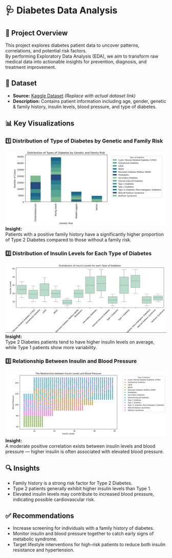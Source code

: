 # 🩺 Diabetes Data Analysis

## 📌 Project Overview
This project explores diabetes patient data to uncover patterns, correlations, and potential risk factors.  
By performing Exploratory Data Analysis (EDA), we aim to transform raw medical data into actionable insights for prevention, diagnosis, and treatment improvement.


## 📂 Dataset
- **Source:** [Kaggle Dataset](https://www.kaggle.com/datasets/ankitbatra1210/diabetes-dataset) *(Replace with actual dataset link)*
- **Description:** Contains patient information including age, gender, genetic & family history, insulin levels, blood pressure, and type of diabetes.


## 📊 Key Visualizations

### 1️⃣ Distribution of Type of Diabetes by Genetic and Family Risk
![Genetic Family Risk](https://github.com/Esraa-MOhamed7/Diabetes-EDA/blob/main/Distribution%20of%20Type%20of%20Diabetes%20by%20Genetic%20and%20Family%20Risks.png)  
**Insight:**  
Patients with a positive family history have a significantly higher proportion of Type 2 Diabetes compared to those without a family risk.


### 2️⃣ Distribution of Insulin Levels for Each Type of Diabetes
![Insulin Levels by Type](https://github.com/Esraa-MOhamed7/Diabetes-EDA/blob/main/Ditribution%20of%20Insulin%20Levels%20for%20each%20Type%20of%20Diabetes.png)  
**Insight:**  
Type 2 Diabetes patients tend to have higher insulin levels on average, while Type 1 patients show more variability.


### 3️⃣ Relationship Between Insulin and Blood Pressure
![Insulin vs Blood Pressure](https://github.com/Esraa-MOhamed7/Diabetes-EDA/blob/main/The%20Relatioship%20between%20Insulin%20and%20Blood%20Pressure.png)  
**Insight:**  
A moderate positive correlation exists between insulin levels and blood pressure — higher insulin is often associated with elevated blood pressure.


## 🔍 Insights
- Family history is a strong risk factor for Type 2 Diabetes.
- Type 2 patients generally exhibit higher insulin levels than Type 1.
- Elevated insulin levels may contribute to increased blood pressure, indicating possible cardiovascular risk.


## ✅ Recommendations
- Increase screening for individuals with a family history of diabetes.
- Monitor insulin and blood pressure together to catch early signs of metabolic syndrome.
- Target lifestyle interventions for high-risk patients to reduce both insulin resistance and hypertension.




